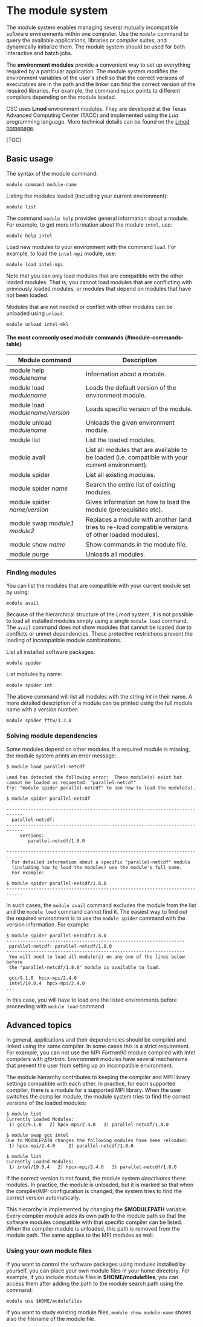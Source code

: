 # The module system

The module system enables managing several mutually incompatible software environments
within one computer. Use the `module` command to query the available applications,
libraries or compiler suites, and dynamically initialize them.
The module system should be used for both interactive and batch jobs.

The **environment modules** provide a convenient way to set up everything
required by a particular application. The module system modifies the
environment variables of the user's shell so that the correct versions
of executables are in the path and the linker can find the correct version
of the required libraries. For example, the command `mpicc` points to
different compilers depending on the module loaded.

CSC uses **Lmod** environment modules. They are developed at the Texas Advanced Computing Center (TACC) and implemented using the _Lua_ programming language. More technical details can be found on the [Lmod homepage].

[TOC]

## Basic usage

The syntax of the module command:

```text
module command module-name
```

Listing the modules loaded (including your current environment):

```text
module list
```

The command `module help` provides general information about a module. For
example, to get more information about the module `intel`, use:

```text
module help intel
```

Load new modules to your environment with the command `load`. For
example, to load the `intel-mpi` module, use:

```text
module load intel-mpi
```

Note that you can only load modules that are compatible with the other
loaded modules. That is, you cannot load modules that are
conflicting with previously loaded modules, or modules that depend on
modules that have not been loaded.

Modules that are not needed or conflict with other modules
can be unloaded using `unload`:

```text
module unload intel-mkl
```

#### The most commonly used module commands {#module-commands-table}

|  Module command                   |  Description                                                                                        |
|-----------------------------------|-----------------------------------------------------------------------------------------------------|
| module help *modulename*          | Information about a module.                                                                         |
| module load *modulename*          | Loads the default version of the environment module.                                                |
| module load *modulename/version*  | Loads specific version of the module.                                                               |
| module unload *modulename*        | Unloads the given environment module.                                                               |
| module list                       | List the loaded modules.                                                                            |
| module avail                      | List all modules that are available to be loaded (i.e. compatible with your current environment).   |
| module spider                     | List all existing modules.                                                                          |
| module spider *name*              | Search the entire list of existing modules.                                                         |
| module spider *name/version*      | Gives information on how to load the module (prerequisites etc).                                    |
| module swap *module1 module2*     | Replaces a module with another (and tries to re-load compatible versions of other loaded modules).  |
| module show *name*                | Show commands in the module file.                                                                   |
| module purge                      | Unloads all modules.                                                                                |


### Finding modules

You can list the modules that are compatible with your current module
set by using:

```text
module avail
```

Because of the hierarchical structure of the _Lmod_ system, it is not possible to
load all installed modules simply using a single `module load` command. The
`avail` command does not show modules that cannot be loaded due to
conflicts or unmet dependencies. These protective
restrictions prevent the loading of incompatible module combinations.

List all installed software packages:

```text
module spider
```

List modules by name:

```text
module spider int
```

The above command will list all modules with the string _int_ in their name. A more detailed
description of a module can be printed using the full module name with a version number:

```text
module spider fftw/3.3.8
```

### Solving module dependencies

Some modules depend on other modules. If a required module is missing, the module system prints an error message:

```text
$ module load parallel-netcdf

Lmod has detected the following error:  These module(s) exist but
cannot be loaded as requested: "parallel-netcdf"
Try: "module spider parallel-netcdf" to see how to load the module(s).

$ module spider parallel-netcdf

----------------------------------------------------------------------------
  parallel-netcdf:
----------------------------------------------------------------------------
     Versions:
        parallel-netcdf/1.8.0

----------------------------------------------------------------------------
  For detailed information about a specific "parallel-netcdf" module
  (including how to load the modules) use the module's full name.
  For example:

$ module spider parallel-netcdf/1.8.0
----------------------------------------------------------------------------
```

In such cases, the `module avail` command excludes the module from the list and the `module load`
command cannot find it. The easiest way to find out the required environment is to use the `module spider` command with the
version information. For example:

```text
$ module spider parallel-netcdf/1.8.0
------------------------------------------------------------------
 parallel-netcdf: parallel-netcdf/1.8.0
------------------------------------------------------------------
 You will need to load all module(s) on any one of the lines below before
 the "parallel-netcdf/1.8.0" module is available to load.

 gcc/9.1.0  hpcx-mpi/2.4.0
 intel/19.0.4  hpcx-mpi/2.4.0
...
```

In this case, you will have to load one the listed environments before
proceeding with `module load` command.

## Advanced topics

In general, applications and their dependencies should be compiled and
linked using the same compiler. In some cases this is a strict
requirement. For example, you can not use the _MPI Fortran90_ module
compiled with Intel compilers with _gfortran_. Environment modules
have several mechanisms that prevent the user from setting up an 
incompatible environment.

The module hierarchy contributes to keeping the compiler and MPI library
settings compatible with each other. In practice, for each supported
compiler, there is a module for a supported MPI library. When the user
switches the compiler module, the module system tries to find the
correct versions of the loaded modules:

```text
$ module list
Currently Loaded Modules:
 1) gcc/9.1.0   2) hpcx-mpi/2.4.0   3) parallel-netcdf/1.8.0

$ module swap gcc intel
Due to MODULEPATH changes the following modules have been reloaded:
 1) hpcx-mpi/2.4.0     2) parallel-netcdf/1.8.0

$ module list
Currently Loaded Modules:
 1) intel/19.0.4   2) hpcx-mpi/2.4.0   3) parallel-netcdf/1.8.0
```

If the correct version is not found, the module system _deactivates_ these
modules. In practice, the module is unloaded, but it is marked so that
when the compiler/MPI configuration is changed, the system tries to find
the correct version automatically.

This hierarchy is implemented by changing the **$MODULEPATH** variable.
Every compiler module adds its own path to the module path so that
the software modules compatible with that specific compiler can be listed.
When the compiler module is unloaded, this path is removed from the
module path. The same applies to the MPI modules as well.

### Using your own module files

If you want to control the software packages using modules
installed by yourself, you can place your own module files in your home
directory. For example, if you include module files in
**$HOME/modulefiles**, you can access them after adding the path to the
module search path using the command:

```text
module use $HOME/modulefiles
```

If you want to study existing module files, `module show module-name` shows also the filename of the module file.

  [Lmod homepage]: https://lmod.readthedocs.io/en/latest/
